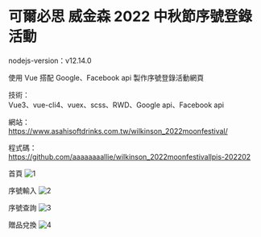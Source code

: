 # 可爾必思 威金森 2022 中秋節序號登錄活動

nodejs-version：v12.14.0

使用 Vue 搭配 Google、Facebook api 製作序號登錄活動網頁

技術：<br>
Vue3、vue-cli4、vuex、scss、RWD、Google api、Facebook api

網站：<br>
https://www.asahisoftdrinks.com.tw/wilkinson_2022moonfestival/

程式碼：<br>
https://github.com/aaaaaaaallie/wilkinson_2022moonfestivallpis-202202

首頁
![1](https://user-images.githubusercontent.com/37163473/180384049-f27a108e-6ef7-4aed-b2bf-41fbe9f678d7.jpg)

序號輸入
![2](https://user-images.githubusercontent.com/37163473/180384095-11ff9ff8-8963-428e-8410-907e090815df.jpg)

序號查詢
![3](https://user-images.githubusercontent.com/37163473/180384127-2cdd4908-b50e-4f46-bd96-1e1fcfd16da4.jpg)

贈品兌換
![4](https://user-images.githubusercontent.com/37163473/180384164-7d830d22-86e5-412c-88c3-0bd4a0c80a2c.jpg)
